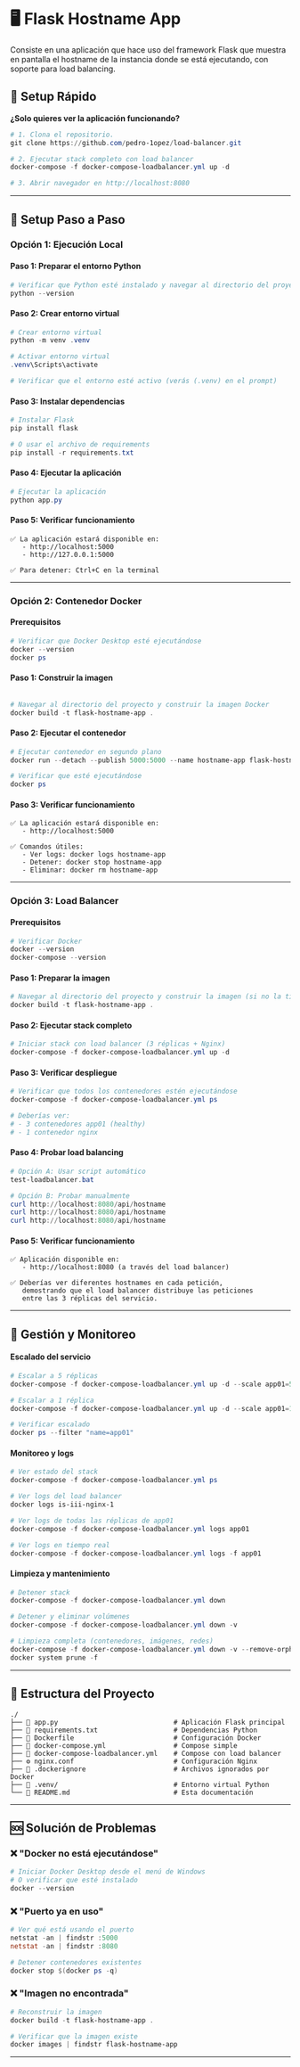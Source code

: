 # 🖥️ Flask Hostname App

Consiste en una aplicación que hace uso del framework Flask que muestra en pantalla el hostname
de la instancia donde se está ejecutando, con soporte para load balancing.


## 🚀 Setup Rápido

**¿Solo quieres ver la aplicación funcionando?**

```powershell
# 1. Clona el repositorio.
git clone https://github.com/pedro-1opez/load-balancer.git

# 2. Ejecutar stack completo con load balancer
docker-compose -f docker-compose-loadbalancer.yml up -d

# 3. Abrir navegador en http://localhost:8080
```


---

## 📖 Setup Paso a Paso

### Opción 1: Ejecución Local

#### Paso 1: Preparar el entorno Python

```powershell
# Verificar que Python esté instalado y navegar al directorio del proyecto.
python --version

```

#### Paso 2: Crear entorno virtual

```powershell
# Crear entorno virtual
python -m venv .venv

# Activar entorno virtual
.venv\Scripts\activate

# Verificar que el entorno esté activo (verás (.venv) en el prompt)
```

#### Paso 3: Instalar dependencias

```powershell
# Instalar Flask
pip install flask

# O usar el archivo de requirements
pip install -r requirements.txt
```

#### Paso 4: Ejecutar la aplicación

```powershell
# Ejecutar la aplicación
python app.py
```

#### Paso 5: Verificar funcionamiento

```
✅ La aplicación estará disponible en:
   - http://localhost:5000
   - http://127.0.0.1:5000

✅ Para detener: Ctrl+C en la terminal
```

---

### Opción 2: Contenedor Docker

#### Prerequisitos

```powershell
# Verificar que Docker Desktop esté ejecutándose
docker --version
docker ps
```

#### Paso 1: Construir la imagen

```powershell

# Navegar al directorio del proyecto y construir la imagen Docker
docker build -t flask-hostname-app .
```

#### Paso 2: Ejecutar el contenedor

```powershell
# Ejecutar contenedor en segundo plano
docker run --detach --publish 5000:5000 --name hostname-app flask-hostname-app

# Verificar que esté ejecutándose
docker ps
```

#### Paso 3: Verificar funcionamiento

```
✅ La aplicación estará disponible en:
   - http://localhost:5000

✅ Comandos útiles:
   - Ver logs: docker logs hostname-app
   - Detener: docker stop hostname-app
   - Eliminar: docker rm hostname-app
```

---

### Opción 3: Load Balancer

#### Prerequisitos

```powershell
# Verificar Docker
docker --version
docker-compose --version
```

#### Paso 1: Preparar la imagen

```powershell
# Navegar al directorio del proyecto y construir la imagen (si no la tienes ya)
docker build -t flask-hostname-app .
```

#### Paso 2: Ejecutar stack completo

```powershell
# Iniciar stack con load balancer (3 réplicas + Nginx)
docker-compose -f docker-compose-loadbalancer.yml up -d
```

#### Paso 3: Verificar despliegue

```powershell
# Verificar que todos los contenedores estén ejecutándose
docker-compose -f docker-compose-loadbalancer.yml ps

# Deberías ver:
# - 3 contenedores app01 (healthy)
# - 1 contenedor nginx
```

#### Paso 4: Probar load balancing

```powershell
# Opción A: Usar script automático
test-loadbalancer.bat

# Opción B: Probar manualmente
curl http://localhost:8080/api/hostname
curl http://localhost:8080/api/hostname
curl http://localhost:8080/api/hostname
```

#### Paso 5: Verificar funcionamiento

```
✅ Aplicación disponible en:
   - http://localhost:8080 (a través del load balancer)

✅ Deberías ver diferentes hostnames en cada petición,
   demostrando que el load balancer distribuye las peticiones
   entre las 3 réplicas del servicio.
```

---

## 🔧 Gestión y Monitoreo

#### Escalado del servicio

```powershell
# Escalar a 5 réplicas
docker-compose -f docker-compose-loadbalancer.yml up -d --scale app01=5

# Escalar a 1 réplica
docker-compose -f docker-compose-loadbalancer.yml up -d --scale app01=1

# Verificar escalado
docker ps --filter "name=app01"
```

#### Monitoreo y logs

```powershell
# Ver estado del stack
docker-compose -f docker-compose-loadbalancer.yml ps

# Ver logs del load balancer
docker logs is-iii-nginx-1

# Ver logs de todas las réplicas de app01
docker-compose -f docker-compose-loadbalancer.yml logs app01

# Ver logs en tiempo real
docker-compose -f docker-compose-loadbalancer.yml logs -f app01
```

#### Limpieza y mantenimiento

```powershell
# Detener stack
docker-compose -f docker-compose-loadbalancer.yml down

# Detener y eliminar volúmenes
docker-compose -f docker-compose-loadbalancer.yml down -v

# Limpieza completa (contenedores, imágenes, redes)
docker-compose -f docker-compose-loadbalancer.yml down -v --remove-orphans
docker system prune -f
```

---

## 📁 Estructura del Proyecto

```
./
├── 📄 app.py                             # Aplicación Flask principal
├── 📄 requirements.txt                   # Dependencias Python
├── 🐳 Dockerfile                         # Configuración Docker
├── 🐳 docker-compose.yml                 # Compose simple
├── 🐳 docker-compose-loadbalancer.yml    # Compose con load balancer
├── ⚙️ nginx.conf                         # Configuración Nginx
├── 🚫 .dockerignore                      # Archivos ignorados por Docker
├── 📁 .venv/                             # Entorno virtual Python
└── 📖 README.md                          # Esta documentación
```

---

## 🆘 Solución de Problemas

### ❌ "Docker no está ejecutándose"
```powershell
# Iniciar Docker Desktop desde el menú de Windows
# O verificar que esté instalado
docker --version
```

### ❌ "Puerto ya en uso"
```powershell
# Ver qué está usando el puerto
netstat -an | findstr :5000
netstat -an | findstr :8080

# Detener contenedores existentes
docker stop $(docker ps -q)
```

### ❌ "Imagen no encontrada"
```powershell
# Reconstruir la imagen
docker build -t flask-hostname-app .

# Verificar que la imagen existe
docker images | findstr flask-hostname-app
```

---

